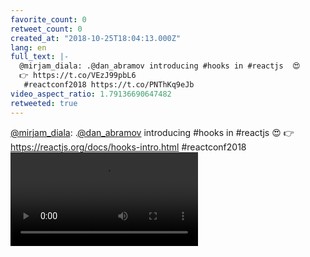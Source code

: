 ```yaml
---
favorite_count: 0
retweet_count: 0
created_at: "2018-10-25T18:04:13.000Z"
lang: en
full_text: |-
  @mirjam_diala: .@dan_abramov introducing #hooks in #reactjs  😍
  👉 https://t.co/VEzJ99pbL6
   #reactconf2018 https://t.co/PNThKq9eJb
video_aspect_ratio: 1.79136690647482
retweeted: true
---
```


[@mirjam_diala](https://twitter.com/mirjam_diala):
.[@dan_abramov](https://twitter.com/dan_abramov) introducing #hooks in #reactjs
😍 👉 <https://reactjs.org/docs/hooks-intro.html> #reactconf2018
![Embedded Video](https://twitter-media-coderbyheart.s3.eu-north-1.amazonaws.com/1055520420139548673-DqXj7LfXgAAbdsc.mp4)
